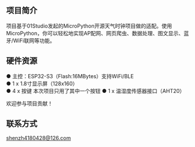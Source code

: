 ## 项目简介
项目基于01Studio发起的MicroPython开源天气时钟项目做的适配。使用MicroPython，你可以轻松地实现AP配网、网页爬虫、数据处理、图文显示、蓝牙/WiFi联网等功能。


## 硬件资源
● 主控：ESP32-S3（Flash:16MBytes）支持WiFi/BLE   
● 1 x 1.8寸显示屏（128x160）   
● 4 x 按键 本次项目只用了其中一个按钮
● 1 x 温湿度传感器接口（AHT20）


欢迎参与项目贡献！

## 联系方式
shenzh4180428@126.com
